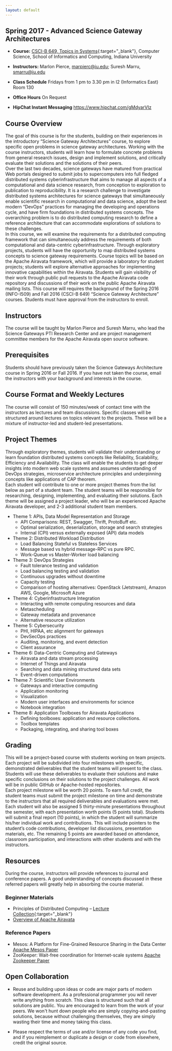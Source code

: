 ```yaml
---
layout: default
---
```


## Spring 2017 - Advanced Science Gateway Architectures

* **Course:** [CSCI-B 649, Topics in Systems](https://www.soic.indiana.edu/graduate/courses/index.html?number=b649&department=CSCI){:target="_blank"}, Computer Science, School of Informatics and Computing, Indiana University
* **Instructors:** Marlon Pierce, [marpierc@iu.edu](mailto:marpierc@iu.edu); Suresh Marru, [smarru@iu.edu](mailto:smarru@iu.edu)
                                                                                                                              
* **Class Schedule** Fridays from 1 pm to 3.30 pm in I2 (Informatics East) Room 130
* **Office Hours** On Request
* **HipChat Instant Messaging** https://www.hipchat.com/gMdyarVIz 

## Course Overview

The goal of this course is for the students, building on their experiences in the introductory “Science Gateway Architectures” course, to explore specific open problems in science gateway architectures. Working with the course instructors, students will learn how to formulate concrete problems from general research issues, design and implement solutions, and critically evaluate their solutions and the solutions of their peers.
<br/>
Over the last two decades, science gateways have matured from practical Web portals designed to submit jobs to supercomputers into full fledged distributed systems cyberinfrastructure that aims to manage all aspects of a computational and data science research, from conception to exploration to publication to reproducibility. It is a research challenge to investigate distributed systems architectures for science gateways that simultaneously enable scientific research in computational and data science, adopt the best modern “DevOps” practices for managing the developing and operations cycle, and have firm foundations in distributed systems concepts. The overarching problem is to do distributed computing research to define a reference architecture that can accommodate explorations of solutions to these challenges.
<br/>
In this course, we will examine the requirements for a distributed computing framework that can simultaneously address the requirements of both computational and data-centric cyberinfrastructure. Through exploratory projects, students will have the opportunity to map distributed systems concepts to science gateway requirements. Course topics will be based on the Apache Airavata framework, which will provide a laboratory for student projects; students will explore alternative approaches for implementing innovative capabilities within the Airavata. Students will gain visibility of their work through public pull requests to the Apache Airavata code repository and discussions of their work on the public Apache Airavata mailing lists. This course will requires the background of the Spring 2016 (INFO-I509) and Fall 2016 (CSCI-B 649) “Science Gateway Architecture” courses. Students must have approval from the instructors to enroll.

## Instructors
The course will be taught by Marlon Pierce and Suresh Marru, who lead the Science Gateways PTI Research Center and are project management committee members for the Apache Airavata open source software.

## Prerequisites

Students should have previously taken the Science Gateways Architecture course in Spring 2016 or Fall 2016. If you have not taken the course, email the instructors with your background and interests in the course. 

## Course Format and Weekly Lectures

The course will consist of 150 minutes/week of contact time with the instructors as lectures and team discussions. Specific classes will be structured around lectures on topics relevant to the projects. These will be a mixture of instructor-led and student-led presentations.

## Project Themes

Through exploratory themes, students will validate their understanding or learn foundation distributed systems concepts like Reliability, Scalability, Efficiency and Availability. The class will enable the students to get deeper insights into modern web scale systems and assumes understanding of DevOps strategies, microservice architecture principles and underpinning concepts like applications of CAP theorem.
<br/>
Each student will contribute to one or more project themes from the list below as part of a student team. The student teams will be responsible for researching, designing, implementing, and evaluating their solutions. Each theme will be assigned a project leader, who will be an experienced Apache Airavata developer, and 2-3 additional student team members.

* Theme 1: APIs, Data Model Representation and Storage
    * API Comparisons: REST, Swagger, Thrift, ProtoBuff etc.
    * Optimal serialization, deserialization, storage and search strategies
    * Internal (CPI) versus externally exposed (API) data models
* Theme 2: Distributed Workload Distribution
    * Load Balancing Stateful vs Stateless Services
    * Message based vs hybrid message-RPC vs pure RPC.
    * Work-Queue vs Master-Worker load balancing
* Theme 3: DevOps Strategies
    * Fault tolerance testing and validation
    * Load balancing testing and validation
    * Continuous upgrades without downtime
    * Capacity testing
    * Comparison of hosting alternatives: OpenStack (Jetstream), Amazon AWS, Google, Microsoft Azure
* Theme 4: Cyberinfrastructure Integration
    * Interacting with remote computing resources and data
    * Metascheduling
    * Gateway metadata and provenance
    * Alternative resource utilization
* Theme 5: Cybersecurity
    * PHI, HIPAA, etc alignment for gateways
    * DevSecOps practices
    * Auditing, monitoring, and event detection
    * Client assurance
* Theme 6: Data-Centric Computing and Gateways
    * Airavata and data stream processing
    * Internet of Things and Airavata
    * Searching and data mining structured data sets
    * Event-driven computations
* Theme 7: Scientific User Environments
    * Gateways and interactive computing
    * Application monitoring
    * Visualization
    * Modern user interfaces and environments for science
    * Notebook integration
* Theme 8: Application Toolboxes for Airavata Applications
    * Defining toolboxes: application and resource collections.
    * Toolbox templates
    * Packaging, integrating, and sharing tool boxes

## Grading

This will be a project-based course with students working on team projects. Each project will be subdivided into four milestones with specific, demonstrated deliverables that the student teams will present to the class. Students will use these deliverables to evaluate their solutions and make specific conclusions on their solutions to the project challenges. All work will be in public GitHub or Apache-hosted repositories.
<br/>
Each project milestone will be worth 20 points. To earn full credit, the student teams must submit the project milestone on time and demonstrate to the instructors that all required deliverables and evaluations were met.
<br/>
Each student will also be assigned 5 thirty-minute presentations throughout the semester, with each presentation worth points (5 points total). Students will submit a final report (10 points), in
which the student will summarize his/her individual work and contributions. This will include pointers to the student’s code contributions, developer list discussions, presentation materials, etc. The remaining 5 points are awarded based on attendance, classroom participation, and interactions with other students and with the instructors.

    
## Resources

During the course, instructors will provide references to journal and conference papers. A good understanding of concepts discussed in these referred papers will greatly help in absorbing the course material. 

### Beginner Materials

* Principles of Distributed Computing – [Lecture Collection](http://disco.ethz.ch/lectures/podc_allstars/){:target="_blank"}
* [Overview of Apache Airavata](https://cwiki.apache.org/confluence/download/attachments/45876421/iwsg2014_submission_19%20(2)%20(1).pdf?version=1&modificationDate=1409604473000&api=v2)

### Reference Papers

* Mesos: A Platform for Fine-Grained Resource Sharing in the Data Center [Apache Mesos Paper](http://static.usenix.org/events/nsdi11/tech/full_papers/Hindman_new.pdf)
* ZooKeeper: Wait-free coordination for Internet-scale systems [Apache Zookeeper Paper](https://www.usenix.org/legacy/event/usenix10/tech/full_papers/Hunt.pdf)

## Open Collaboration

* Reuse and building upon ideas or code are major parts of modern software development.  As a professional programmer you will never write anything from scratch.  This class is structured such that all solutions are public.  You are encouraged to learn from the work of your peers. We won't hunt down people who are simply copying-and-pasting solutions, because without challenging themselves, they  are simply wasting their time and money taking this class.

* Please respect the terms of use and/or license of any code you find, and if you reimplement or duplicate a design or code from elsewhere, credit the original source.